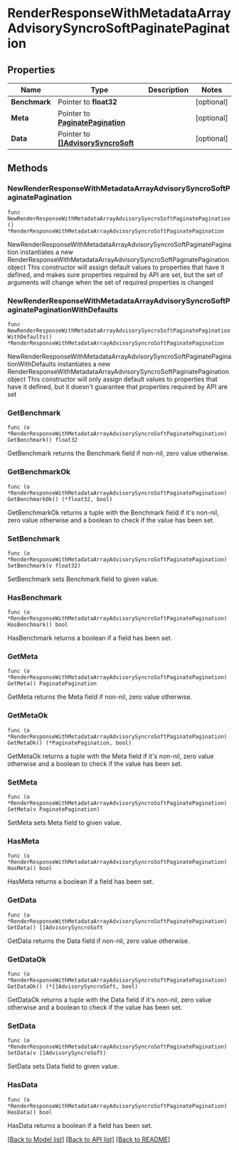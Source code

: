 # RenderResponseWithMetadataArrayAdvisorySyncroSoftPaginatePagination

## Properties

Name | Type | Description | Notes
------------ | ------------- | ------------- | -------------
**Benchmark** | Pointer to **float32** |  | [optional] 
**Meta** | Pointer to [**PaginatePagination**](PaginatePagination.md) |  | [optional] 
**Data** | Pointer to [**[]AdvisorySyncroSoft**](AdvisorySyncroSoft.md) |  | [optional] 

## Methods

### NewRenderResponseWithMetadataArrayAdvisorySyncroSoftPaginatePagination

`func NewRenderResponseWithMetadataArrayAdvisorySyncroSoftPaginatePagination() *RenderResponseWithMetadataArrayAdvisorySyncroSoftPaginatePagination`

NewRenderResponseWithMetadataArrayAdvisorySyncroSoftPaginatePagination instantiates a new RenderResponseWithMetadataArrayAdvisorySyncroSoftPaginatePagination object
This constructor will assign default values to properties that have it defined,
and makes sure properties required by API are set, but the set of arguments
will change when the set of required properties is changed

### NewRenderResponseWithMetadataArrayAdvisorySyncroSoftPaginatePaginationWithDefaults

`func NewRenderResponseWithMetadataArrayAdvisorySyncroSoftPaginatePaginationWithDefaults() *RenderResponseWithMetadataArrayAdvisorySyncroSoftPaginatePagination`

NewRenderResponseWithMetadataArrayAdvisorySyncroSoftPaginatePaginationWithDefaults instantiates a new RenderResponseWithMetadataArrayAdvisorySyncroSoftPaginatePagination object
This constructor will only assign default values to properties that have it defined,
but it doesn't guarantee that properties required by API are set

### GetBenchmark

`func (o *RenderResponseWithMetadataArrayAdvisorySyncroSoftPaginatePagination) GetBenchmark() float32`

GetBenchmark returns the Benchmark field if non-nil, zero value otherwise.

### GetBenchmarkOk

`func (o *RenderResponseWithMetadataArrayAdvisorySyncroSoftPaginatePagination) GetBenchmarkOk() (*float32, bool)`

GetBenchmarkOk returns a tuple with the Benchmark field if it's non-nil, zero value otherwise
and a boolean to check if the value has been set.

### SetBenchmark

`func (o *RenderResponseWithMetadataArrayAdvisorySyncroSoftPaginatePagination) SetBenchmark(v float32)`

SetBenchmark sets Benchmark field to given value.

### HasBenchmark

`func (o *RenderResponseWithMetadataArrayAdvisorySyncroSoftPaginatePagination) HasBenchmark() bool`

HasBenchmark returns a boolean if a field has been set.

### GetMeta

`func (o *RenderResponseWithMetadataArrayAdvisorySyncroSoftPaginatePagination) GetMeta() PaginatePagination`

GetMeta returns the Meta field if non-nil, zero value otherwise.

### GetMetaOk

`func (o *RenderResponseWithMetadataArrayAdvisorySyncroSoftPaginatePagination) GetMetaOk() (*PaginatePagination, bool)`

GetMetaOk returns a tuple with the Meta field if it's non-nil, zero value otherwise
and a boolean to check if the value has been set.

### SetMeta

`func (o *RenderResponseWithMetadataArrayAdvisorySyncroSoftPaginatePagination) SetMeta(v PaginatePagination)`

SetMeta sets Meta field to given value.

### HasMeta

`func (o *RenderResponseWithMetadataArrayAdvisorySyncroSoftPaginatePagination) HasMeta() bool`

HasMeta returns a boolean if a field has been set.

### GetData

`func (o *RenderResponseWithMetadataArrayAdvisorySyncroSoftPaginatePagination) GetData() []AdvisorySyncroSoft`

GetData returns the Data field if non-nil, zero value otherwise.

### GetDataOk

`func (o *RenderResponseWithMetadataArrayAdvisorySyncroSoftPaginatePagination) GetDataOk() (*[]AdvisorySyncroSoft, bool)`

GetDataOk returns a tuple with the Data field if it's non-nil, zero value otherwise
and a boolean to check if the value has been set.

### SetData

`func (o *RenderResponseWithMetadataArrayAdvisorySyncroSoftPaginatePagination) SetData(v []AdvisorySyncroSoft)`

SetData sets Data field to given value.

### HasData

`func (o *RenderResponseWithMetadataArrayAdvisorySyncroSoftPaginatePagination) HasData() bool`

HasData returns a boolean if a field has been set.


[[Back to Model list]](../README.md#documentation-for-models) [[Back to API list]](../README.md#documentation-for-api-endpoints) [[Back to README]](../README.md)


